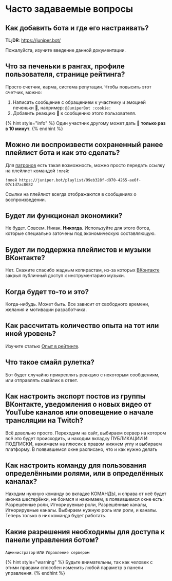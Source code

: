 # Часто задаваемые вопросы

## Как добавить бота и где его настраивать?

**TL;DR**: [https://juniper.bot/ ](https://juniper.bot/)

Пожалуйста, изучите введение данной документации.

## Что за печеньки в рангах, профиле пользователя, странице рейтинга?

Просто счетчик, карма, система репутации. Чтобы повысить этот счетчик, можно:

1. Написать сообщение с обращением к участнику и эмоцией печеньки 🍪, например: `@JuniperBot :cookie:`
2. Добавить реакцию 🍪 к сообщению этого пользователя.

{% hint style="info" %}
 Один участник другому может дать 🍪 **только раз в 10 минут**.
{% endhint %}

## Можно ли воспроизвести сохраненный ранее плейлист бота и как это сделать?

Для [патронов](https://juniper.bot/donate) есть такая возможность, можно просто передать ссылку на плейлист командой `!плей`:

```text
!плей https://juniper.bot/playlist/99eb328f-d970-4265-ae6f-07c1d7ac8682
```

Ссылки на плейлист всегда отображаются в сообщениях о воспроизведении.

## Будет ли функционал экономики?

Не будет. Совсем. Никак. **Никогда.** Используйте для этого ботов, которые специально заточены под экономическую составляющую.

## Будет ли поддержка плейлистов и музыки ВКонтакте?

Нет. Скажите спасибо жадным копирастам, из-за которых [ВКонтакте ](https://vk.com/) закрыл публичный доступ к инструментарию музыки.

## Когда будет то-то и это?

Когда-нибудь. Может быть. Все зависит от свободного времени, желания и мотивации разработчика.

## Как рассчитать количество опыта на тот или иной уровень?

Изучите статью [Опыт в рейтинге](ranking-exp.md).

## Что такое смайл рулетка?

Бот будет случайно прикреплять реакцию с некоторым сообщениям, или отправлять смайлик в ответ.

## Как настроить экспорт постов из группы ВКонтакте, уведомления о новых видео от YouTube каналов или оповещение о начале трансляции на Twitch?

Всё довольно просто. Переходим на сайт, выбираем сервер на котором всё это будет происходить, и находим вкладку ПУБЛИКАЦИИ И ПОДПИСКИ, нажимаем на плюсик в правом нижнем углу и выбираем платформу. В появившемся окне расписано, что и как нужно делать

## Как настроить команду для пользования определёнными ролями, или в определённых каналах?

Находим нужную команду во вкладке КОМАНДЫ, и справа от неё будет иконка шестерёнки, не боимся и нажимаем, в появившемся окне есть: Разрешённые роли, Игнорируемые роли, Разрешённые каналы, Игнорируемые каналы. Выбираем нужную роль или роли, и каналы. Теперь только в них команда будет работать.

## Какие разрешения необходимы для доступа к панели управления ботом?

`Администратор` или `Управление сервером`

{% hint style="warning" %}
Будьте внимательны, так как человек с этими правами способен изменить любой параметр в панели управления.
{% endhint %}



